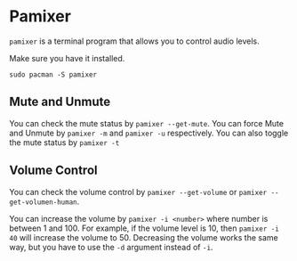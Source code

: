 # Pamixer

`pamixer` is a terminal program that allows you to control audio levels.

Make sure you have it installed.

```shell
sudo pacman -S pamixer
```

## Mute and Unmute

You can check the mute status by `pamixer --get-mute`. You can force Mute and Unmute by `pamixer -m` and `pamixer -u` respectively. You can also toggle the mute status by `pamixer -t`

## Volume Control

You can check the volume control by `pamixer --get-volume` or `pamixer --get-volumen-human`.

You can increase the volume by `pamixer -i <number>` where number is between 1 and 100. For example, if the volume level is 10, then `pamixer -i 40` will increase the volume to 50.
Decreasing the volume works the same way, but you have to use the `-d` argument instead of `-i`.

